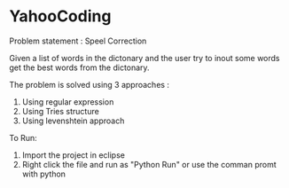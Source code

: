 YahooCoding
===========

Problem statement : Speel Correction

Given a list of words in the dictonary and the user try to inout some words get the best words from the dictonary.

The problem is solved using 3 approaches :

1) Using regular expression
2) Using Tries structure
3) Using levenshtein approach


To Run:
1) Import the project in eclipse
2) Right click the file and run as "Python Run" or use the comman promt with python <filename>

